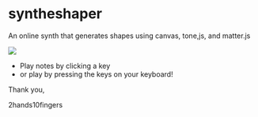 # syntheshaper
An online synth that generates shapes using canvas, tone,js, and matter.js  

<img src="https://i.imgur.com/gQRRk3G.png">

- Play notes by clicking a key
- or play by pressing the keys on your keyboard!


Thank you,

2hands10fingers
